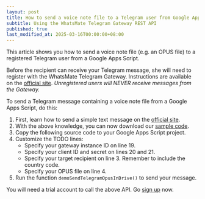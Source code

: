 ```yaml
---
layout: post
title: How to send a voice note file to a Telegram user from Google Apps Script (GAS)
subtitle: Using the WhatsMate Telegram Gateway REST API
published: true
last_modified_at: 2025-03-16T00:00:00+08:00
---
```


This article shows you how to send a voice note file (e.g. an OPUS file) to a registered Telegram user from a Google Apps Script.

Before the recipient can receive your Telegram message, she will need to register with the WhatsMate Telegram Gateway. Instructions are available on the [official site](https://www.whatsmate.net/telegram-gateway-api.html). *Unregistered users will NEVER receive messages from the Gateway.*


To send a Telegram message containing a voice note file from a Google Apps Script, do this:

1. First, learn how to send a simple text message on the [official site](https://www.whatsmate.net/telegram-gateway-api.html). 
2. With the above knowledge, you can now download our [sample code](https://github.com/whatsmate/telegram-demos/archive/master.zip).
3. Copy the following source code to your Google Apps Script project.  <script src="https://gist.github.com/whatsmate/f2a2e2ba1830376caff6b3d7ae6557ae.js"></script>
4. Customize the TODO lines:
   * Specify your gateway instance ID on line 19.
   * Specify your client ID and secret on lines 20 and 21.
   * Specify your target recipient on line 3. Remember to include the country code.
   * Specify your OPUS file on line 4.
5. Run the function `demoSendTelegramOpusInDrive()` to send your message.


You will need a trial account to call the above API. Go [sign up](https://www.whatsmate.net/telegram-gateway-api.html) now.


<br>

